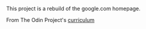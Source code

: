 This project is a rebuild of the google.com homepage.

From The Odin Project's [curriculum](http://www.theodinproject.com/web-development-101/html-css)
